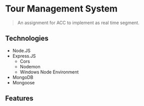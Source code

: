 # Tour Management System
> An assignment for ACC to implement as real time segment.

## Technologies
* Node.JS
* Express.JS
    * Cors
    * Nodemon
    * Windows Node Environment
* MongoDB
* Mongoose

## Features